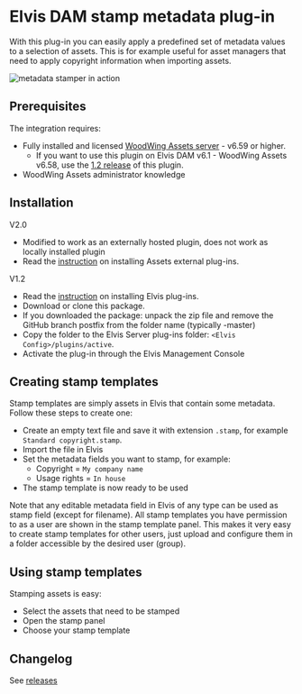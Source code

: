 # Elvis DAM stamp metadata plug-in

With this plug-in you can easily apply a predefined set of metadata values to a selection of assets. This is for example useful for asset managers that need to apply copyright information when importing assets.

![metadata stamper in action](https://github.com/WoodWing/elvis_metadata_stamper/blob/master/metadata-stamper.gif "metadata stamper in action")

## Prerequisites

The integration requires:

* Fully installed and licensed [WoodWing Assets server](https://www.woodwing.com/en/digital-asset-management-system) - v6.59 or higher.
  * If you want to use this plugin on Elvis DAM v6.1 - WoodWing Assets v6.58, use the [1.2 release](https://github.com/WoodWing/elvis_metadata_stamper/releases/tag/v1.2) of this plugin.
* WoodWing Assets administrator knowledge

## Installation

V2.0
* Modified to work as an externally hosted plugin, does not work as locally installed plugin
* Read the [instruction](https://helpcenter.woodwing.com/hc/articles/360054980711) on installing Assets external plug-ins.

V1.2
* Read the [instruction](https://helpcenter.woodwing.com/hc/articles/115002644606) on installing Elvis plug-ins.
* Download or clone this package.
* If you downloaded the package: unpack the zip file and remove the GitHub branch postfix from the folder name (typically -master)
* Copy the folder to the Elvis Server plug-ins folder: `<Elvis Config>/plugins/active`.
* Activate the plug-in through the Elvis Management Console

## Creating stamp templates

Stamp templates are simply assets in Elvis that contain some metadata. Follow these steps to create one:

* Create an empty text file and save it with extension `.stamp`, for example `Standard copyright.stamp`.
* Import the file in Elvis
* Set the metadata fields you want to stamp, for example:
  * Copyright = `My company name`
  * Usage rights = `In house`
* The stamp template is now ready to be used

Note that any editable metadata field in Elvis of any type can be used as stamp field (except for filename). All stamp templates you have permission to as a user are shown in the stamp template panel. This makes it very easy to create stamp templates for other users, just upload and configure them in a folder accessible by the desired user (group).

## Using stamp templates

Stamping assets is easy:

* Select the assets that need to be stamped
* Open the stamp panel
* Choose your stamp template

## Changelog

See [releases](https://github.com/WoodWing/elvis_metadata_stamper/releases)
